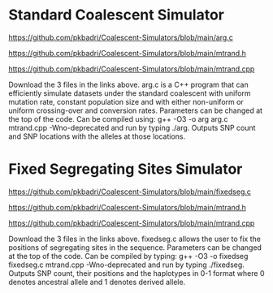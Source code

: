 # Standard Coalescent Simulator


https://github.com/pkbadri/Coalescent-Simulators/blob/main/arg.c

https://github.com/pkbadri/Coalescent-Simulators/blob/main/mtrand.h

https://github.com/pkbadri/Coalescent-Simulators/blob/main/mtrand.cpp



Download the 3 files in the links above. arg.c is a C++ program that can efficiently simulate datasets under the standard coalescent with uniform mutation rate, constant population size and with either non-uniform or uniform crossing-over and conversion rates. Parameters can be changed at the top of the code. Can be compiled using: g++ -O3 -o arg arg.c mtrand.cpp -Wno-deprecated and run by typing ./arg. Outputs SNP count and SNP locations with the alleles at those locations.












# Fixed Segregating Sites Simulator


https://github.com/pkbadri/Coalescent-Simulators/blob/main/fixedseg.c

https://github.com/pkbadri/Coalescent-Simulators/blob/main/mtrand.h

https://github.com/pkbadri/Coalescent-Simulators/blob/main/mtrand.cpp



Download the 3 files in the links above. fixedseg.c allows the user to fix the positions of segregating sites in the sequence. Parameters can be changed at the top of the code. Can be compiled by typing: g++ -O3 -o fixedseg fixedseg.c mtrand.cpp -Wno-deprecated and run by typing ./fixedseg. Outputs SNP count, their positions and the haplotypes in 0-1 format where 0 denotes ancestral allele and 1 denotes derived allele.
